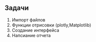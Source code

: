 ## Задачи
1. Импорт файлов
2. Функции отрисовки (plotly,Matplotlib)
3. Создание интерфейса
4. Напсиание отчета 

